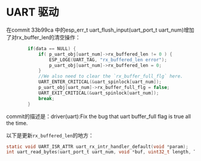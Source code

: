# UART 驱动

在commit 33b99ca 中的esp_err_t uart_flush_input(uart_port_t uart_num)增加了对rx_buffer_len的清空操作：

```c
        if(data == NULL) {
            if( p_uart_obj[uart_num]->rx_buffered_len != 0 ) {
                ESP_LOGE(UART_TAG, "rx_buffered_len error");
                p_uart_obj[uart_num]->rx_buffered_len = 0;
            }
            //We also need to clear the `rx_buffer_full_flg` here.
            UART_ENTER_CRITICAL(&uart_spinlock[uart_num]);
            p_uart_obj[uart_num]->rx_buffer_full_flg = false;
            UART_EXIT_CRITICAL(&uart_spinlock[uart_num]);
            break;
        }

```

commit的描述是：driver(uart):Fix the bug that uart buffer_full flag is true all the time.

以下是更新`rx_buffered_len`的地方：

```c
static void UART_ISR_ATTR uart_rx_intr_handler_default(void *param);
int uart_read_bytes(uart_port_t uart_num, void *buf, uint32_t length, TickType_t ticks_to_wait);

```


